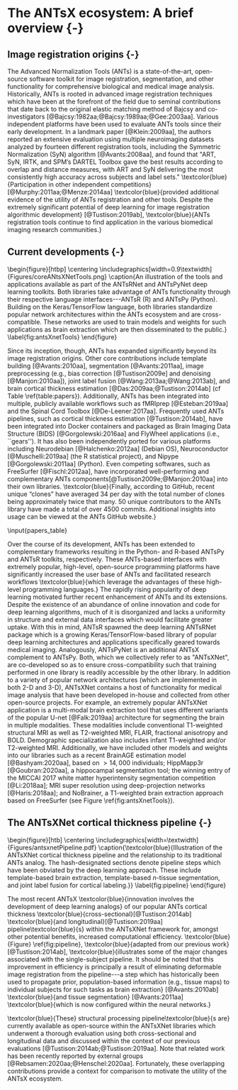 
# The ANTsX ecosystem:  A brief overview {-}

## Image registration origins {-}

The Advanced Normalization Tools (ANTs) is a state-of-the-art, open-source
software toolkit for image registration, segmentation, and other functionality
for comprehensive biological and medical image analysis. Historically, ANTs is
rooted in advanced image registration techniques which have been at the
forefront of the field due to seminal contributions that date back to the
original elastic matching method of Bajcsy and co-investigators
[@Bajcsy:1982aa;@Bajcsy:1989aa;@Gee:2003aa]. Various independent platforms have
been used to evaluate ANTs tools since their early development. In a landmark
paper [@Klein:2009aa], the authors reported an extensive evaluation using
multiple neuroimaging datasets analyzed by fourteen different registration
tools, including the Symmetric Normalization (SyN) algorithm [@Avants:2008aa],
and found that "ART, SyN, IRTK, and SPM’s DARTEL Toolbox gave the best results
according to overlap and distance measures, with ART and SyN delivering the most
consistently high accuracy across subjects and label sets."
\textcolor{blue}{Participation in other independent competitions}
[@Murphy:2011aa;@Menze:2014aa] \textcolor{blue}{provided additional evidence of
the utility of ANTs registration and other tools.  Despite the extremely
significant potential of deep learning for image registration algorithmic
development} [@Tustison:2019ab], \textcolor{blue}{ANTs registration tools
continue to find application in the various biomedical imaging research
communities.}


<!-- This superior performance was
reinforced in a completely different pulmonary imaging evaluation, the
Evaluation of Methods for Pulmonary Image REgistration 2010 (EMPIRE10)
[@Murphy:2011aa], where ANTs was the top performer for the benchmarks used to
assess lung registration accuracy and biological plausibility of the inferred
transform (i.e., boundary alignment, fissure alignment, landmark correspondence,
and displacement field topology). The competition has continued to the present
where SyN has remained the top-ranked algorithm. Even indirect assessments have
demonstrated the performance superiority of ANTs registration. In the MICCAI
2012 multi-atlas label fusion segmentation challenge for brain data, the joint
label fusion algorithm [@Wang:2013ab] (coupled with SyN) was the top performer.
In fact, 6 of the top 10 performing entries in that competition used ANTs for
performing the spatial normalization. A separate competition [@Menze:2014aa] for
segmentation of brain tumors from multi-modal MRI held under the auspices of
MICCAI 2013 was won by ANTs developers where the registration capabilities were
crucial for performance [@Tustison:2014aa]. The following year an ANTs-based
entry for the STACOM workshop concerning cardiac motion estimation won the best
paper award [@Tustison:2015ab].

The ANTs registration component not only encodes advanced developments in image
registration research but also packages these normalization tools as a
full-featured platform that includes an extensive library of similarity
measures, transformation types, and regularizers which are built upon the robust
Insight Toolkit and vetted by users and developers from all over the world.  In
fact, based on performance and innovations within the ANTs toolkit and our track
record of contributions to the ITK registration development efforts, our group
was selected for the most recent major refactoring of the ITK image registration
component [@Avants:2014aa]. Not only did this development involve porting
previously reported research but also included several novel contributions. For
example, a newly formulated B-spline variant of the original SyN algorithm was
proposed and evaluated using multiple publicly available, annotated datasets and
demonstrated statistically significant improvement in label overlap measures
[@Tustison:2013ac].  Moreover, the ANTs/ITK code is open-source and
community-developed which allows the full community, including commercial
projects, use and build on this framework.-->

## Current developments {-}

\begin{figure}[htbp]
  \centering
    \includegraphics[width=0.9\textwidth]{Figures/coreANtsXNetTools.png}
    \caption{An illustration of the tools and applications available as part of the
    ANTsRNet and ANTsPyNet deep learning toolkits.  Both libraries take advantage
    of ANTs functionality through their respective language interfaces---ANTsR (R)
    and ANTsPy (Python).  Building on the Keras/TensorFlow language, both libraries
    standardize popular network architectures within the ANTs ecosystem and are
    cross-compatible.  These networks are used to train models and weights for such
    applications as brain extraction which are then disseminated to the public.}
 \label{fig:antsXnetTools}
 \end{figure}

Since its inception, though, ANTs has expanded significantly beyond its image
registration origins.  Other core contributions include template building
[@Avants:2010aa], segmentation [@Avants:2011aa], image preprocessing (e.g., bias
correction [@Tustison2009e] and denoising [@Manjon:2010aa]), joint label fusion
[@Wang:2013aa;@Wang:2013ab], and brain cortical thickness estimation
[@Das:2009aa;@Tustison:2014ab] (cf Table \ref{table:papers}).
Additionally, ANTs has been integrated into multiple, publicly available workflows such as fMRIprep
[@Esteban:2019aa] and the Spinal Cord Toolbox [@De-Leener:2017aa].  Frequently
used ANTs pipelines, such as cortical thickness estimation [@Tustison:2014ab],
have been integrated into Docker containers and packaged as Brain Imaging Data
Structure (BIDS) [@Gorgolewski:2016aa] and FlyWheel applications (i.e.,
``gears''). It has also been independently ported for various platforms
including Neurodebian [@Halchenko:2012aa] (Debian OS), Neuroconductor
[@Muschelli:2019aa] (the R statistical project), and Nipype
[@Gorgolewski:2011aa] (Python).  Even competing softwares, such as FreeSurfer
[@Fischl:2012aa], have incorporated well-performing and complementary ANTs
components[@Tustison2009e;@Manjon:2010aa] into their own libraries.
\textcolor{blue}{Finally, according to GitHub, recent unique “clones” have
averaged 34 per day with the total number of clones being approximately twice
that many.  50 unique contributors to the ANTs library have made a total of over
4500 commits. Additional insights into usage can be viewed at the ANTs GitHub
website.}


\input{papers_table}

Over the course of its development, ANTs has been extended to complementary
frameworks resulting in the Python- and R-based ANTsPy and ANTsR toolkits,
respectively. These ANTs-based interfaces with extremely popular, high-level,
open-source programming platforms have significantly increased the user base of
ANTs and facilitated research workflows \textcolor{blue}{which leverage the
advantages of these high-level programming languages.}  The rapidly rising
popularity of deep learning motivated further recent enhancement of ANTs and its
extensions.  Despite the existence of an abundance of online innovation and code
for deep learning algorithms, much of it is disorganized and lacks a uniformity
in structure and external data interfaces which would facilitate greater uptake.
With this in mind, ANTsR spawned the deep learning ANTsRNet package which is a
growing Keras/TensorFlow-based library of popular deep learning architectures
and applications specifically geared towards medical imaging. Analogously,
ANTsPyNet is an additional ANTsX complement to ANTsPy. Both, which we
collectively refer to as "ANTsXNet", are co-developed so as to ensure
cross-compatibility such that training performed in one library is readily
accessible by the other library. In addition to a variety of popular network
architectures (which are implemented in both 2-D and 3-D), ANTsXNet contains a
host of functionality for medical image analysis that have been developed
in-house and collected from other open-source projects. For example, an
extremely popular ANTsXNet application is a multi-modal brain extraction tool
that uses different variants of the popular U-net [@Falk:2019aa] architecture
for segmenting the brain in multiple modalities.  These modalities include
conventional T1-weighted structural MRI as well as T2-weighted MRI, FLAIR,
fractional anisotropy and BOLD.  Demographic specialization also includes infant
T1-weighted and/or T2-weighted MRI. Additionally, we have included other models
and weights into our libraries such as a recent BrainAGE estimation model
[@Bashyam:2020aa], based on $>14,000$ individuals; HippMapp3r [@Goubran:2020aa],
a hippocampal segmentation tool; the winning entry of the MICCAI 2017 white
matter hyperintensity segmentation competition [@Li:2018aa]; MRI super
resolution using deep-projection networks [@Haris:2018aa]; and NoBrainer, a
T1-weighted brain extraction approach based on FreeSurfer (see Figure
\ref{fig:antsXnetTools}).

## The ANTsXNet cortical thickness pipeline {-}

\begin{figure}[htb]
  \centering
    \includegraphics[width=\textwidth]{Figures/antsxnetPipeline.pdf}
  \caption{\textcolor{blue}{Illustration of the ANTsXNet cortical thickness pipeline and the
  relationship to its traditional ANTs analog.  The hash-designated sections
  denote pipeline steps which have been obviated by the deep learning approach.
  These include template-based brain extraction, template-based $n$-tissue
  segmentation, and joint label fusion for cortical labeling.}}
  \label{fig:pipeline}
\end{figure}

The most recent ANTsX \textcolor{blue}{innovation involves the development of
deep learning analogs} of our popular ANTs cortical thickness
\textcolor{blue}{cross-sectional}[@Tustison:2014ab] \textcolor{blue}{and
longitudinal}[@Tustison:2019aa] pipeline\textcolor{blue}{s} within the ANTsXNet
framework for, amongst other potential benefits, increased computational
efficiency.  \textcolor{blue}{Figure} \ref{fig:pipeline},
\textcolor{blue}{adapted from our previous work} [@Tustison:2014ab],
\textcolor{blue}{illustrates some of the major changes associated with the
single-subject pipeline.  It should be noted that this improvement in efficiency
is principally a result of eliminating deformable image registration from the
pipeline---a step which has historically been used to propagate prior,
population-based information (e.g., tissue maps) to individual subjects for such
tasks as brain extraction} [@Avants:2010ab] \textcolor{blue}{and tissue
segmentation} [@Avants:2011aa] \textcolor{blue}{which is now configured within
the neural networks.}

\textcolor{blue}{These} structural processing pipeline\textcolor{blue}{s are}
currently available as open-source within the ANTsXNet libraries which underwent
a thorough evaluation using both cross-sectional and longitudinal data and
discussed within the context of our previous evaluations
[@Tustison:2014ab;@Tustison:2019aa].  Note that related work has been recently
reported by external groups [@Rebsamen:2020aa;@Henschel:2020aa]. Fortunately,
these overlapping contributions provide a context for comparison to motivate the
utility of the ANTsX ecosystem.

